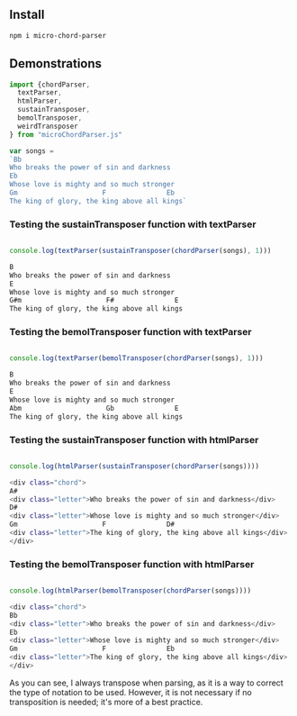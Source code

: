 ## Install

```bash
npm i micro-chord-parser
```

## Demonstrations

```javascript
import {chordParser,
  textParser,
  htmlParser,
  sustainTransposer,
  bemolTransposer,
  weirdTransposer
} from "microChordParser.js"

var songs =
`Bb
Who breaks the power of sin and darkness
Eb
Whose love is mighty and so much stronger
Gm                     F               Eb
The king of glory, the king above all kings`
```

### Testing the sustainTransposer function with textParser

```javascript

console.log(textParser(sustainTransposer(chordParser(songs), 1)))
```

```bash
B
Who breaks the power of sin and darkness
E
Whose love is mighty and so much stronger
G#m                     F#               E
The king of glory, the king above all kings
```

### Testing the bemolTransposer function with textParser

```javascript

console.log(textParser(bemolTransposer(chordParser(songs), 1)))
```

```bash
B
Who breaks the power of sin and darkness
E
Whose love is mighty and so much stronger
Abm                     Gb               E
The king of glory, the king above all kings
```

### Testing the sustainTransposer function with htmlParser

```javascript

console.log(htmlParser(sustainTransposer(chordParser(songs))))
```

```bash
<div class="chord">
A#
<div class="letter">Who breaks the power of sin and darkness</div>
D#
<div class="letter">Whose love is mighty and so much stronger</div>
Gm                     F               D#
<div class="letter">The king of glory, the king above all kings</div>
</div>
```

### Testing the bemolTransposer function with htmlParser

```javascript

console.log(htmlParser(bemolTransposer(chordParser(songs))))
```

```bash
<div class="chord">
Bb
<div class="letter">Who breaks the power of sin and darkness</div>
Eb
<div class="letter">Whose love is mighty and so much stronger</div>
Gm                     F               Eb
<div class="letter">The king of glory, the king above all kings</div>
</div>
```

As you can see, I always transpose when parsing, as it is a way to correct the type of notation to be used. However, it is not necessary if no transposition is needed; it's more of a best practice.